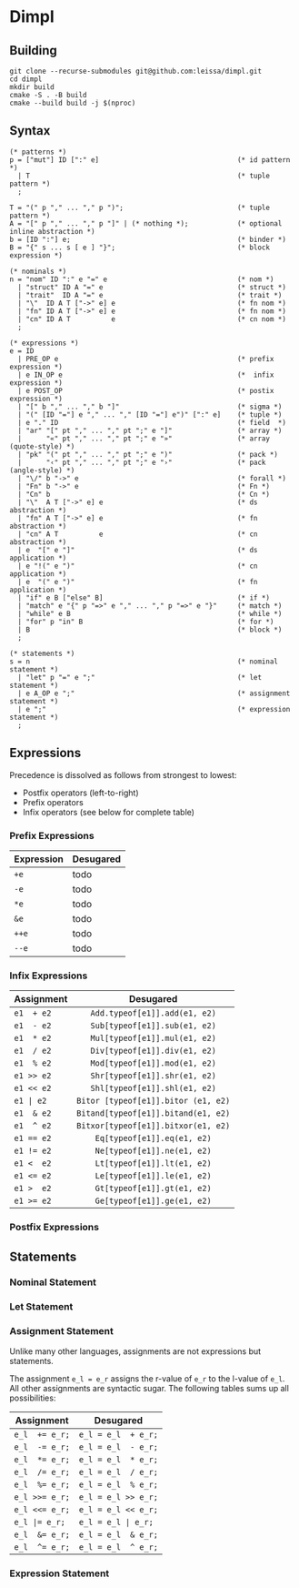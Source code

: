 # Dimpl

## Building

```
git clone --recurse-submodules git@github.com:leissa/dimpl.git
cd dimpl
mkdir build
cmake -S . -B build
cmake --build build -j $(nproc)
```

## Syntax

```ebnf
(* patterns *)
p = ["mut"] ID [":" e]                                  (* id pattern *)
  | T                                                   (* tuple pattern *)
  ;

T = "(" p "," ... "," p ")";                            (* tuple pattern *)
A = "[" p "," ... "," p "]" | (* nothing *);            (* optional inline abstraction *)
b = [ID ":"] e;                                         (* binder *)
B = "{" s ... s [ e ] "}";                              (* block expression *)

(* nominals *)
n = "nom" ID ":" e "=" e                                (* nom *)
  | "struct" ID A "=" e                                 (* struct *)
  | "trait"  ID A "=" e                                 (* trait *)
  | "\"  ID A T ["->" e] e                              (* fn nom *)
  | "fn" ID A T ["->" e] e                              (* fn nom *)
  | "cn" ID A T          e                              (* cn nom *)
  ;

(* expressions *)
e = ID
  | PRE_OP e                                            (* prefix expression *)
  | e IN_OP e                                           (*  infix expression *)
  | e POST_OP                                           (* postix expression *)
  | "[" b "," ... "," b "]"                             (* sigma *)
  | "(" [ID "="] e "," ... "," [ID "="] e")" [":" e]    (* tuple *)
  | e "." ID                                            (* field  *)
  | "ar" "[" pt "," ... "," pt ";" e "]"                (* array *)
  |      "«" pt "," ... "," pt ";" e "»"                (* array (quote-style) *)
  | "pk" "(" pt "," ... "," pt ";" e ")"                (* pack *)
  |      "‹" pt "," ... "," pt ";" e "›"                (* pack (angle-style) *)
  | "\/" b "->" e                                       (* forall *)
  | "Fn" b "->" e                                       (* Fn *)
  | "Cn" b                                              (* Cn *)
  | "\"  A T ["->" e] e                                 (* ds abstraction *)
  | "fn" A T ["->" e] e                                 (* fn abstraction *)
  | "cn" A T          e                                 (* cn abstraction *)
  | e  "[" e "]"                                        (* ds application *)
  | e "!(" e ")"                                        (* cn application *)
  | e  "(" e ")"                                        (* fn application *)
  | "if" e B ["else" B]                                 (* if *)
  | "match" e "{" p "=>" e "," ... "," p "=>" e "}"     (* match *)
  | "while" e B                                         (* while *)
  | "for" p "in" B                                      (* for *)
  | B                                                   (* block *)
  ;

(* statements *)
s = n                                                   (* nominal statement *)
  | "let" p "=" e ";"                                   (* let statement *)
  | e A_OP e ";"                                        (* assignment statement *)
  | e ";"                                               (* expression statement *)
  ;
```

## Expressions

Precedence is dissolved as follows from strongest to lowest:
* Postfix operators (left-to-right)
* Prefix operators
* Infix operators (see below for complete table)

### Prefix Expressions

| Expression  | Desugared           |
| ----------  | ------------------- |
| `+e`        | todo    |
| `-e`        | todo    |
| `*e`        | todo    |
| `&e`        | todo    |
| `++e`       | todo    |
| `--e`       | todo    |

### Infix Expressions

| Assignment | Desugared                            |
| ---------- | ------------------------------------ |
| `e1  + e2` | `   Add.typeof[e1]].add(e1, e2)`     |
| `e1  - e2` | `   Sub[typeof[e1]].sub(e1, e2)`     |
| `e1  * e2` | `   Mul[typeof[e1]].mul(e1, e2)`     |
| `e1  / e2` | `   Div[typeof[e1]].div(e1, e2)`     |
| `e1  % e2` | `   Mod[typeof[e1]].mod(e1, e2)`     |
| `e1 >> e2` | `   Shr[typeof[e1]].shr(e1, e2)`     |
| `e1 << e2` | `   Shl[typeof[e1]].shl(e1, e2)`     |
| `e1 \| e2` | `Bitor [typeof[e1]].bitor (e1, e2)`  |
| `e1  & e2` | `Bitand[typeof[e1]].bitand(e1, e2)`  |
| `e1  ^ e2` | `Bitxor[typeof[e1]].bitxor(e1, e2)`  |
| `e1 == e2` | `    Eq[typeof[e1]].eq(e1, e2)`      |
| `e1 != e2` | `    Ne[typeof[e1]].ne(e1, e2)`      |
| `e1 <  e2` | `    Lt[typeof[e1]].lt(e1, e2)`      |
| `e1 <= e2` | `    Le[typeof[e1]].le(e1, e2)`      |
| `e1 >  e2` | `    Gt[typeof[e1]].gt(e1, e2)`      |
| `e1 >= e2` | `    Ge[typeof[e1]].ge(e1, e2)`      |

### Postfix Expressions

## Statements

### Nominal Statement

### Let Statement

### Assignment Statement

Unlike many other languages, assignments are not expressions but statements.

The assignment `e_l = e_r` assigns the r-value of `e_r` to the l-value of `e_l`.
All other assignments are syntactic sugar.
The following tables sums up all possibilities:

| Assignment     | Desugared           |
| -------------- | ------------------- |
| `e_l  += e_r;` | `e_l = e_l  + e_r;` |
| `e_l  -= e_r;` | `e_l = e_l  - e_r;` |
| `e_l  *= e_r;` | `e_l = e_l  * e_r;` |
| `e_l  /= e_r;` | `e_l = e_l  / e_r;` |
| `e_l  %= e_r;` | `e_l = e_l  % e_r;` |
| `e_l >>= e_r;` | `e_l = e_l >> e_r;` |
| `e_l <<= e_r;` | `e_l = e_l << e_r;` |
| `e_l \|= e_r;` | `e_l = e_l \| e_r;` |
| `e_l  &= e_r;` | `e_l = e_l  & e_r;` |
| `e_l  ^= e_r;` | `e_l = e_l  ^ e_r;` |

### Expression Statement
